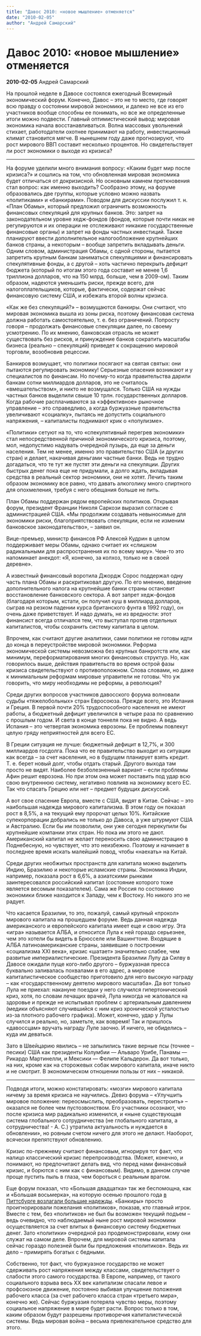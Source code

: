 ```yaml
---
title: "Давос 2010: «новое мышление» отменяется"
date: "2010-02-05"
author: "Андрей Самарский"
---
```


# Давос 2010: «новое мышление» отменяется

**2010-02-05** Андрей Самарский

На прошлой неделе в Давосе состоялся ежегодный Всемирный экономический форум. Конечно, Давос – это не то место, где говорят всю правду о состоянии мировой экономики, и далеко не все из его участников вообще способны ее понимать, но все же определенные итоги можно подвести. Главный оптимистический вывод: мировая экономика начала восстанавливаться. Волна массовых увольнений стихает, работодатели охотнее принимают на работу, инвестиционный климат становится мягче. В нынешнем году даже прогнозируют, что рост мирового ВВП составит несколько процентов. Но свидетельствует ли рост экономики о выходе из кризиса?

***

На форуме уделили много внимания вопросу: «Каким будет мир после кризиса?» и сошлись на том, что обновленная мировая экономика будет отличаться от докризисной. Но основным камнем преткновения стал вопрос: как именно выходить? Сообразно этому, на форуме образовались две группы, которые условно можно назвать «политиками» и «банкирами». Поводом для дискуссии послужил т. н. «План Обамы», который предложил ограничить возможность финансовых спекуляций для крупных банков. Это: запрет на законодательном уровне хедж-фондов (фондов, которые почти никак не регулируются и их операции не отслеживают никакие государственные финансовые органы) и запрет на фонды частных инвестиций. Также планируют ввести дополнительное налогообложение крупнейших банков страны, а некоторым – вообще запретить вкладывать деньги. Одним словом, администрация Обамы, с одной стороны, пытается запретить крупным банкам заниматься спекуляциями и финансировать спекулятивные фонды, а с другой – хоть частично перекрыть дефицит бюджета (который по итогам этого года составит не менее 1,6 триллиона долларов, что на 150 млрд. больше, чем в 2009-ом). Таким образом, надеются уменьшить риски, прежде всего, для налогоплательщиков, которые, фактически, содержат сейчас финансовую систему США, и избежать второй волны кризиса.

«Как же без спекуляций?» – возмущаются банкиры. Они считают, что мировая экономика вышла из зоны риска, поэтому финансовая система должна работать самостоятельно, т. е. без ограничений. Попросту говоря – продолжать финансовые спекуляции далее, по своему усмотрению. По их мнению, банковская отрасль не может существовать без рисков, и принуждение банков сократить масштабы бизнеса (реально – спекуляций) приведет к сокращению мировой торговли, возобновив рецессии.

Банкиров возмущает, что политики посягают на святая святых: они пытаются регулировать экономику! Серьезные опасения возникают и у специалистов по финансам. Но почему-то когда правительства дарили банкам сотни миллиардов долларов, это не считалось «вмешательством», и никто не возмущался. Только США на нужды частных банков выделили свыше 10 трлн. государственных долларов. Когда рабочие расплачиваются за «эффективное» рыночное управление – это справедливо, а когда буржуазные правительства увеличивают «социалку», пытаясь не допустить социального напряжения, – капиталисты поднимают крик о «популизме».

«Политики» сетуют на то, что «спекулятивный перегрев экономики» стал непосредственной причиной экономического кризиса, поэтому, мол, недопустимо надувать очередной пузырь, да еще за деньги населения. Тем не менее, именно это правительство США (и других стран) и делает, накачивая деньгами частные банки. Ведь не трудно догадаться, что те тут же пустят эти деньги на спекуляции. Других быстрых денег пока еще не придумали, а долго ждать, вкладывая средства в реальный сектор экономики, они не хотят. Лечить таким образом экономику все равно, что давать алкоголику много спиртного для опохмеления, требуя с него обещания больше не пить.

План Обамы поддержан рядом европейских политиков. Открывая форум, президент Франции Николя Саркози выразил согласие с администрацией США. «Мы продолжим создавать невыносимые для экономики риски, благоприятствовать спекуляции, если не изменим банковское законодательство», – заявил он.

Вице-премьер, министр финансов РФ Алексей Кудрин в целом поддерживает меры Обамы, однако считает их «слишком радикальными для распространения их по всему миру». Чем-то это напоминает анекдот: «Я, конечно, за колхоз, только не в своей деревне».

А известный финансовый воротила Джордж Сорос поддержал одну часть плана Обамы и раскритиковал другую. По его мнению, введение дополнительного налога на крупнейшие банки страны остановит восстановление банковского сектора. А вот запрет хедж-фондов (благодаря которым, кстати, он получил куш в миллиард долларов, сыграв на резком падении курса британского фунта в 1992 году), он очень даже приветствует. И надо думать, не из вредности: этот финансист всегда отличался тем, что выступал против отдельных капиталистов, чтобы сохранить систему капитала в целом.

Впрочем, как считают другие аналитики, сами политики не готовы идти до конца в переустройстве мировой экономики. Реформа экономической системы невозможна без крупных банкротств или, как минимум, переформатирования многих финансовых структур. Но, как говорилось выше, действия правительств во время острой фазы кризиса свидетельствуют о противоположном. Слова словами, но даже к минимальным реформам мировые управители не готовы. Что уж говорить, что миру необходимы не реформы, а революция?

Среди других вопросов участников давосского форума волновали судьбы «тяжелобольных» стран Евросоюза. Прежде всего, это Испания и Греция. В первой почти 20% трудоспособного населения не имеют работы, а бюджетный дефицит увеличился в четыре раза по сравнению с прошлым годом. И света в конце тoннеля пока не видно. А ведь Испания – это четвертая экономика еврозоны. Ее проблемы повлекут целую гряду неприятностей для всего ЕС.

В Греции ситуация не лучше: бюджетный дефицит в 12,7%, и 300 миллиардов госдолга. Пока что ее правительство выходит из ситуации как всегда – за счет населения, но в будущем планирует взять кредит. Т. е. берет новый долг, чтобы отдать старый. Другого выхода там просто не видят. Наиболее безболезненный вариант – если проблемы Афин решит еврозона. Но при этом она может поставить под удар всю свою внутреннюю систему, негативно повлияв на экономику всего ЕС. Так что спасать Грецию или нет – предмет будущих дискуссий.

А вот свое спасение Европа, вместе с США, видят в Китае. Сейчас – это наибольшая надежда мирового капитализма. В этом году он показал рост в 8,5%, а на текущий ему пророчат целых 10%. Китайские супекорпорации добрались не только до Давоса, а уже штурмуют США и Австралию. Если бы им позволили, они уже сегодня перекупили бы крупнейшие компании этих стран. Но пока им этого не дают. Американский капитал не желает переносить свою администрацию в Поднебесную, но чувствует, что это неизбежно. Поэтому и начинает в последнее время искать малейший повод, чтобы «наехать» на Китай.

Среди других необжитых пространств для капитала можно выделить Индию, Бразилию и некоторые исламские страны. Экономика Индии, например, показала рост в 6,6%, а азиатскими рынками заинтересовался российский капитал (состояние которого тоже является весомым показателем). Сама же Россия по состоянию экономики ближе находится к Западу, чем к Востоку. Но никого это не радует.

Что касается Бразилии, то это, пожалуй, самый крупный «прокол» мирового капитала на прошедшем форуме. Ведь данная надежда американского и европейского капитала имеет еще и свою игру. Эта «игра» называется АЛБА, и относится Лула к ней гораздо серьезнее, чем это хотели бы видеть в Брюсселе или Вашингтоне. Входящие в АЛБА латиноамериканские страны, заявившие о построении «социализма ХХІ века», кризис «шатает» значительно слабее, чем развитые империалистические. Президента Бразилии Лулу да Силву в Давосе ожидали пуще кого-либо другого – буржуазная пресса буквально заливалась похвалами в его адрес, а мировое капиталистическое сообщество приготовило для него высокую награду – как «государственному деятелю мирового масштаба». Да вот только Лула не приехал: накануне поездки у него случился гипертонический криз, хотя, по словам лечащих врачей, Лула никогда не жаловался на здоровье и прежде не испытывал проблем с артериальным давлением (медики объясняют случившийся с ним криз хронической усталостью из-за плотного рабочего графика). Может, конечно, удар у Лулы случился и реально, но, заметьте, как вовремя! Так и пришлось «давоссцам» вручать награду Луле заочно. И ничего, не обиделись – куда им деваться.

Зато в Швейцарию явились – не запылились такие верные псы (точнее – песики) США как президенты Колумбии — Альваро Урибе, Панамы — Рикардо Мартинелли, и Мексики — Фелипе Кальдерон. Да вот только, на них, кроме как на сторожевых собак мирового капитала, иначе никто и не смотрит. В экономическом отношении пользы от них – никакой.

***

Подводя итоги, можно констатировать: «мозги» мирового капитала ничему за время кризиса не научились. Девиз форума – «Улучшить мировое положение: переосмыслить, преобразовать, перестроить» – оказался не более чем пустозвонством. Его участники осознают, что после кризиса мир радикально изменился, и «ныне существующая система глобального сотрудничества (не глобального капитала, а сотрудничества! - А. С.) утратила актуальность и нуждается в обновлении», но ровным счетом ничего для этого не делают. Наоборот, всячески препятствуют обновлению.

Кризис по-прежнему считают финансовым, игнорируя тот факт, что налицо классический кризис перепроизводства. (Может, конечно, и понимают, но предпочитают делать вид, что перед нами финансовый кризис, и борются с ним как с финансовым). Видимо, в данном случае проще пустить пыль в глаза, чем бороться с реальным врагом.

Еще форум показал, что «Большая двадцатка» так же беспомощна, как и «Большая восьмерка», на которую осенью прошлого года [в Питтсбурге возлагали большие надежды](/1492.html). «Банкиры» просто проигнорировали пожелания «политиков», показав, кто главный игрок. Вместе с тем, без «политиков» не был бы возможен текущий подъем – ведь очевидно, что наблюдаемый ныне рост мировой экономики осуществляется за счет влитых в финансовую систему бюджетных денег. Зато «политики» очередной раз продемонстрировали, кому они служат на самом деле. Впрочем, для мировой системы капитала сейчас гораздо полезней были бы предложения «политиков». Ведь их дело – примирять богатых с бедными.

Собственно, тот факт, что буржуазное государство не может сдерживать рост напряжения между классами, свидетельствует о слабости этого самого государства. В Европе, например, от такого социального взрыва весь ХХ век капитализм спасали левое и профсоюзное движение, постоянно выбивая улучшение положения рабочего класса (за счет рабочего класса стран «третьего мира», конечно же). Сейчас буржуазия потеряла чувство меры, поэтому социальное напряжение в мире будет расти. Вопрос только в том, каким образом будут разрешены противоречия капиталистической системы. Ведь мировая война – весьма привлекательное средство для этого.